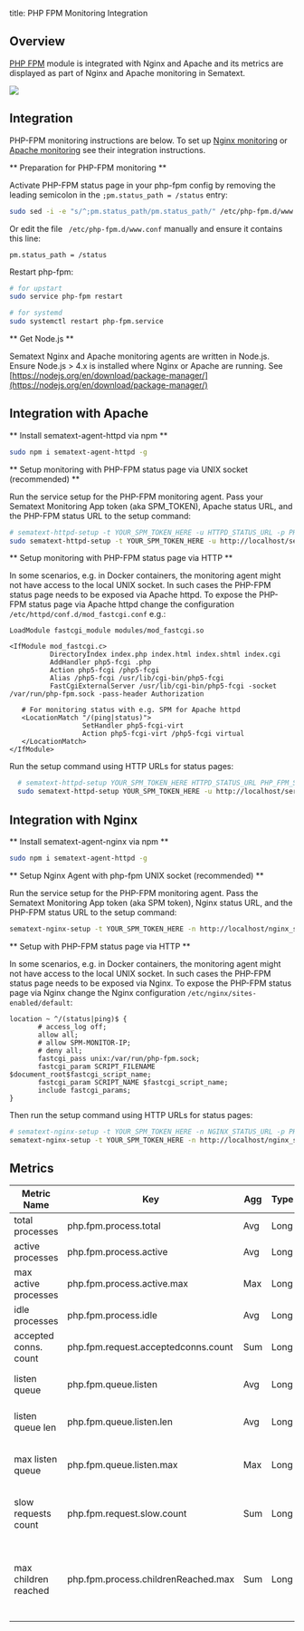 title: PHP FPM Monitoring Integration

## Overview

[PHP FPM](http://php.net/manual/en/install.fpm.php) module is integrated with Nginx and Apache and its metrics are displayed as part of Nginx and Apache monitoring in Sematext.

![](https://sematext.com/wp-content/uploads/2017/10/php-fpm-nginx.png)

## Integration

PHP-FPM monitoring instructions are below. To set up [Nginx
monitoring](https://apps.sematext.com/ui/howto/Nginx/overview) or
[Apache
monitoring](https://apps.sematext.com/ui/howto/Apache/overview) see
their integration instructions.

** Preparation for PHP-FPM monitoring **

Activate PHP-FPM status page in your php-fpm config by removing the leading semicolon in the ```;pm.status_path = /status``` entry:

```sh
sudo sed -i -e "s/^;pm.status_path/pm.status_path/" /etc/php-fpm.d/www.conf
```

Or edit the file ` /etc/php-fpm.d/www.conf` manually and ensure it contains this line:

```
pm.status_path = /status
``` 

Restart php-fpm:
```sh
# for upstart
sudo service php-fpm restart 

# for systemd
sudo systemctl restart php-fpm.service
```

** Get Node.js **

Sematext Nginx and Apache monitoring agents are written in
Node.js. Ensure Node.js > 4.x is installed where Nginx or Apache are
running.  See
[https://nodejs.org/en/download/package-manager/](https://nodejs.org/en/download/package-manager/)

## Integration with Apache
** Install sematext-agent-httpd via npm **
```sh
sudo npm i sematext-agent-httpd -g
```

** Setup monitoring with PHP-FPM status page via UNIX socket (recommended) **

Run the service setup for the PHP-FPM monitoring agent. Pass your
Sematext Monitoring App token (aka SPM_TOKEN), Apache status URL, and
the PHP-FPM status URL to the setup command:

```sh
# sematext-httpd-setup -t YOUR_SPM_TOKEN_HERE -u HTTPD_STATUS_URL -p PHP_FPM_STATUS_URL
sudo sematext-httpd-setup -t YOUR_SPM_TOKEN_HERE -u http://localhost/server-status -p http://unix:/var/run/php-fpm.sock:/status
```

** Setup monitoring with PHP-FPM status page via HTTP **

In some scenarios, e.g. in Docker containers, the monitoring agent
might not have access to the local UNIX socket. In such cases the
PHP-FPM status page needs to be exposed via Apache httpd.  To expose
the PHP-FPM status page via Apache httpd change the configuration
```/etc/httpd/conf.d/mod_fastcgi.conf``` e.g.:

```
LoadModule fastcgi_module modules/mod_fastcgi.so
 
<IfModule mod_fastcgi.c>
          DirectoryIndex index.php index.html index.shtml index.cgi
          AddHandler php5-fcgi .php
          Action php5-fcgi /php5-fcgi
          Alias /php5-fcgi /usr/lib/cgi-bin/php5-fcgi
          FastCgiExternalServer /usr/lib/cgi-bin/php5-fcgi -socket /var/run/php-fpm.sock -pass-header Authorization
 
   # For monitoring status with e.g. SPM for Apache httpd
   <LocationMatch "/(ping|status)">
                  SetHandler php5-fcgi-virt
                  Action php5-fcgi-virt /php5-fcgi virtual
   </LocationMatch>
</IfModule>
```

Run the setup command using HTTP URLs for status pages:

```sh
  # sematext-httpd-setup YOUR_SPM_TOKEN_HERE HTTPD_STATUS_URL PHP_FPM_STATUS_URL
  sudo sematext-httpd-setup YOUR_SPM_TOKEN_HERE -u http://localhost/server-status http://localhost/status
```

## Integration with Nginx

** Install sematext-agent-nginx via npm **
```sh
sudo npm i sematext-agent-httpd -g
```

** Setup Nginx Agent with php-fpm UNIX socket (recommended) **

Run the service setup for the PHP-FPM monitoring agent. Pass the
Sematext Monitoring App token (aka SPM token), Nginx status URL, and
the PHP-FPM status URL to the setup command:
```sh
sematext-nginx-setup -t YOUR_SPM_TOKEN_HERE -n http://localhost/nginx_status -p http://unix:/var/run/php-fpm.sock:/status
```

** Setup with PHP-FPM status page via HTTP **

In some scenarios, e.g. in Docker containers, the monitoring agent
might not have access to the local UNIX socket. In such cases the
PHP-FPM status page needs to be exposed via Nginx.  To expose the
PHP-FPM status page via Nginx change the Nginx configuration
```/etc/nginx/sites-enabled/default```:

```
location ~ ^/(status|ping)$ {
       # access_log off;
       allow all;
       # allow SPM-MONITOR-IP;
       # deny all;
       fastcgi_pass unix:/var/run/php-fpm.sock;
       fastcgi_param SCRIPT_FILENAME $document_root$fastcgi_script_name;
       fastcgi_param SCRIPT_NAME $fastcgi_script_name;
       include fastcgi_params;
}
```

Then run the setup command using HTTP URLs for status pages:
```sh
# sematext-nginx-setup -t YOUR_SPM_TOKEN_HERE -n NGINX_STATUS_URL -p PHP_FPM_STATUS_URL
sematext-nginx-setup -t YOUR_SPM_TOKEN_HERE -n http://localhost/nginx_status -p http://localhost/status
```

## Metrics

Metric Name | Key | Agg | Type | Description
--- | --- | --- | --- | ---
total processes | php.fpm.process.total | Avg | Long | the number of idle + active processes
active processes | php.fpm.process.active | Avg | Long | the number of active processes
max active processes | php.fpm.process.active.max | Max | Long | the maximum number of active processes since FPM has started
idle processes | php.fpm.process.idle | Avg | Long | the number of idle processes
accepted conns. count | php.fpm.request.acceptedconns.count | Sum | Long | the number of requests accepted by the pool
listen queue | php.fpm.queue.listen | Avg | Long | the number of requests in the queue of pending connections
listen queue len | php.fpm.queue.listen.len | Avg | Long | the size of the socket queue of pending connections
max listen queue | php.fpm.queue.listen.max | Max | Long | the maximum number of requests in the queue of pending connections since FPM has started
slow requests count | php.fpm.request.slow.count | Sum | Long | the number of requests that exceeded your request_slowlog_timeout value
max children reached | php.fpm.process.childrenReached.max | Sum | Long | the number of times, the process limit has been reached, when pm tries to start more children (works only for pm dynamic and ondemand)
